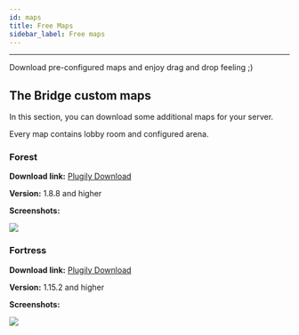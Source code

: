 ```yaml
---
id: maps
title: Free Maps
sidebar_label: Free maps
---
```

---
Download pre-configured maps and enjoy drag and drop feeling ;)

## The Bridge custom maps <a id="the-bridge-custom-maps"></a>

In this section, you can download some additional maps for your server.

Every map contains lobby room and configured arena.

### Forest <a id="forest"></a>

**Download link:** [Plugily Download](https://download.plugily.xyz/get.php?map=Forest&type=tb)

**Version:** 1.8.8 and higher

**Screenshots:**

![](https://cdn.discordapp.com/attachments/607914966951133195/840710159776219216/03_MapPicture.png)

### Fortress <a id="fortress"></a>

**Download link:** [Plugily Download](https://download.plugily.xyz/get.php?map=Fortress&type=tb)

**Version:** 1.15.2 and higher

**Screenshots:**

![](https://cdn.discordapp.com/attachments/607914966951133195/840710933570387988/04_Map_Picture.png)


